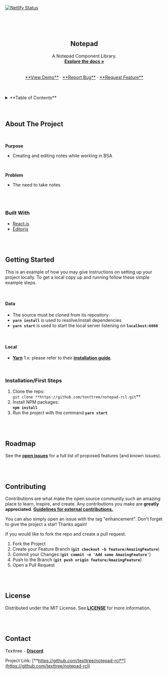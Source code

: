 [![Netlify Status](https://api.netlify.com/api/v1/badges/d3ee2f25-c988-459b-aca3-e191544512c9/deploy-status)](https://app.netlify.com/sites/notepad-rcl/deploys)

<br/>
<br/>
<br/>

<h2 align="center">Notepad</h2>

  <p align="center">
    A Notepad Component Library.
    <br />
    <a href="https://github.com/texttree/notepad-rcl"><strong>Explore the docs »</strong></a>
    <br/>
    <br/>
		<br/>
    <a href="https://notepad-rcl.netlify.app/">**View Demo**</a>
    ·
    <a href="https://github.com/texttree/notepad-rcl/issues">**Report Bug**</a>
    ·
    <a href="https://github.com/texttree/notepad-rcl/issues">**Request Feature**</a>
  </p>

<br/>
<br/>

<details>
  <summary>**Table of Contents**</summary>
  <ol>
    <li>
      <a href="#about-the-project">About The Project</a>
      <ul>
        <li><a href="#built-with">Built With</a></li>
      </ul>
    </li>
    <li>
      <a href="#getting-started">Getting Started</a>
    </li>
    <li><a href="#roadmap">Roadmap</a></li>
    <li><a href="#contributing">Contributing</a></li>
    <li><a href="#license">License</a></li>
    <li><a href="#contact">Contact</a></li>
    <li><a href="#acknowledgments">Acknowledgments</a></li>
  </ol>
</details>

<br/>
<br/>

## About The Project

<br/>

**Purpose**

- Creating and editing notes while working in BSA

<br/>

**Problem**

- The need to take notes

<br/>
<br/>

### Built With

- [React.js](https://reactjs.org/)
- [Editorjs](https://editorjs.io/)

<br/>
<br/>

## Getting Started

This is an example of how you may give instructions on setting up your project locally.
To get a local copy up and running follow these simple example steps.

<br/>

#### Data

- The source must be cloned from its repository
- **`yarn install`** is used to resolve/install dependencies
- **`yarn start`** is used to start the local server listening on **`localhost:6060`**

<br/>

#### Local

- [**Yarn**](https://yarnpkg.com/) 1.x: please refer to their [**installation guide**](https://classic.yarnpkg.com/en/docs/install).

<br/>

### Installation/First Steps

1. Clone the repo: <br/> `git clone **https://github.com/texttree/notepad-rcl.git`\*\*
2. Install NPM packages: <br/> **`npm install`**
3. Run the project with the command **`yarn start`**

<br/>
<br/>

## Roadmap

See the [**open issues**](https://github.com/texttree/notepad-rcl/issues) for a full list of proposed features (and known issues).

<br/>
<br/>

## Contributing

Contributions are what make the open source community such an amazing place to learn, inspire, and create. Any contributions you make are **greatly appreciated**. [**Guidelines for external contributions.**](https://forum.door43.org)

You can also simply open an issue with the tag "enhancement".
Don't forget to give the project a star! Thanks again!

If you would like to fork the repo and create a pull request.

1. Fork the Project
2. Create your Feature Branch (**`git checkout -b feature/AmazingFeature`**)
3. Commit your Changes (**`git commit -m 'Add some AmazingFeature'`**)
4. Push to the Branch (**`git push origin feature/AmazingFeature`**)
5. Open a Pull Request

<br/>
<br/>

## License

Distributed under the MIT License. See [**LICENSE**](license-url) for more information.

<br/>
<br/>

## Contact

Texttree - [**Discord**](https://discord.com/channels/867746700390563850/894978969613520956)

Project Link: [**https://github.com/texttree/notepad-rcl**](https://github.com/texttree/notepad-rcl)
